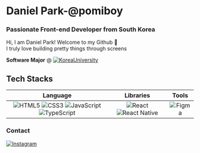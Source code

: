 # Daniel Park-@pomiboy
### Passionate Front-end Developer from South Korea
Hi, I am Daniel Park! Welcome to my Github 👋  
I truly love building pretty things through screens  

**Software Major** @ [![KoreaUniversity](https://img.shields.io/badge/Korea%20University-red)](https://www.korea.ac.kr/mbshome/mbs/university/index.do)

##  Tech Stacks 
| Language | Libraries | Tools |
| :---:       | :---:        | :---:        |
| ![HTML5](https://img.shields.io/badge/html5-%23E34F26.svg?style=flat-square&logo=html5&logoColor=white) ![CSS3](https://img.shields.io/badge/css3-%231572B6.svg?style=flat-square&logo=css3&logoColor=white) ![JavaScript](https://img.shields.io/badge/javascript-%23323330.svg?style=flat-square&logo=javascript&logoColor=%23F7DF1E) ![TypeScript](https://img.shields.io/badge/typescript-%23007ACC.svg?style=flat-square&logo=typescript&logoColor=white)   | ![React](https://img.shields.io/badge/react-%2320232a.svg?style=flat-square&logo=react&logoColor=%2361DAFB) ![React Native](https://img.shields.io/badge/react_native-%2320232a.svg?style=flat-square&logo=react&logoColor=%2361DAFB)        | ![Figma](https://img.shields.io/badge/figma-%23F24E1E.svg?style=flat-square&logo=figma&logoColor=white)       |

### Contact
[![Instagram](https://img.shields.io/badge/Instagram-%23E4405F.svg?logo=Instagram&logoColor=white)](https://instagram.com/pomiryu_)

